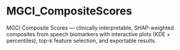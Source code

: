 # MGCI_CompositeScores
MGCI Composite Scores — clinically interpretable, SHAP-weighted composites from speech biomarkers with interactive plots (KDE + percentiles), top-k feature selection, and exportable results.
